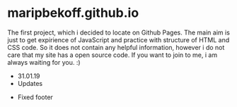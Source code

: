 # maripbekoff.github.io
The first project, which i decided to locate on Github Pages.
The main aim is just to get expirience of JavaScript and practice with structure of HTML and CSS code.
So it does not contain any helpful information, however i do not care that my site has a open source code.
If you want to join to me, i am always waiting for you. :)

* 31.01.19 
* Updates
- Fixed footer

